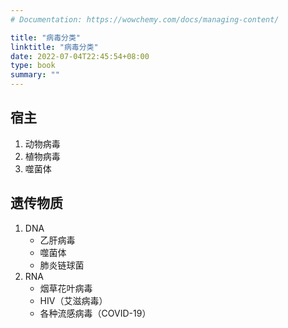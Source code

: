 ```yaml
---
# Documentation: https://wowchemy.com/docs/managing-content/

title: "病毒分类"
linktitle: "病毒分类"
date: 2022-07-04T22:45:54+08:00
type: book
summary: ""
---
```


## 宿主

1. 动物病毒
2. 植物病毒
3. 噬菌体

## 遗传物质

1. DNA
	- 乙肝病毒
	- 噬菌体
	- 肺炎链球菌
2. RNA
	- 烟草花叶病毒
	- HIV（艾滋病毒）
	- 各种流感病毒（COVID-19）

